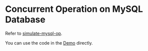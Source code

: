 # Concurrent Operation on MySQL Database

Refer to [simulate-mysql-op](https://github.com/jingtaozhang18/simulate-mysql-op).

You can use the code in the [Demo](https://github.com/jingtaozhang18/simulate-mysql-op#demo) directly.